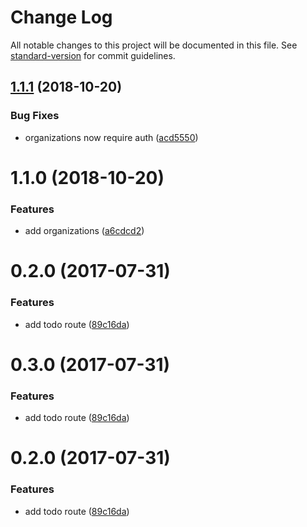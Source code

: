 # Change Log

All notable changes to this project will be documented in this file. See [standard-version](https://github.com/conventional-changelog/standard-version) for commit guidelines.

<a name="1.1.1"></a>
## [1.1.1](https://github.com/Ebsy/hmn-goal2/compare/v1.1.0...v1.1.1) (2018-10-20)


### Bug Fixes

* organizations now require auth ([acd5550](https://github.com/Ebsy/hmn-goal2/commit/acd5550))



<a name="1.1.0"></a>
# 1.1.0 (2018-10-20)


### Features

* add organizations ([a6cdcd2](https://github.com/Ebsy/hmn-goal2/commit/a6cdcd2))



<a name="0.2.0"></a>
# 0.2.0 (2017-07-31)


### Features

* add todo route ([89c16da](https://github.com/Ebsy/todo-backend/commit/89c16da))



<a name="0.3.0"></a>
# 0.3.0 (2017-07-31)


### Features

* add todo route ([89c16da](https://github.com/Ebsy/todo-backend/commit/89c16da))



<a name="0.2.0"></a>
# 0.2.0 (2017-07-31)


### Features

* add todo route ([89c16da](https://github.com/Ebsy/todo-backend/commit/89c16da))
